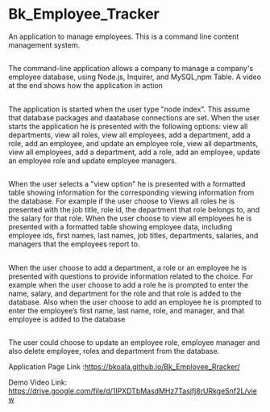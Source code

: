 # Bk_Employee_Tracker
An application to manage employees.  This is a command line content management system.
## 
The command-line application allows a company to manage a company's employee database, using Node.js, Inquirer, and MySQL,npm Table. A video at the end shows how the application in action
## 
The application is started when the user type "node index".  This assume that database packages and daatabase connections are set.
When the user starts the application he is  presented with the following options: view all departments, view all roles, view all employees, add a department, add a role, add an employee, and update an employee role, 
view all departments, view all employees, add a department, add a role, add an employee, update an employee role and update employee managers.
##
When the user selects a "view option" he is presented with  a formatted table showing information for the corresponding viewing information from the database.
For example if the user choose to Views all roles he is presented with the job title, role id, the department that role belongs to, and the salary for that role.
When the user choose to view all employees
he is presented with a formatted table showing employee data, including employee ids, first names, last names, job titles, departments, salaries, and managers that the employees report to.
##
When the user choose to add a department, a role or an employee he is presented with questions to provide information related to the choice.
For example when the user choose to add a role
he is prompted to enter the name, salary, and department for the role and that role is added to the database.  Also when the user choose to add an employee
he is  prompted to enter the employee’s first name, last name, role, and manager, and that employee is added to the database
##
The user could choose to update an employee role, employee manager and also delete employee, roles and department from the database.

Application Page Link :https://bkoala.github.io/Bk_Employee_Rracker/

Demo Video Link: https://drive.google.com/file/d/1IPXDTbMasdMHz7Tasjfj8rURkgeSnf2L/view